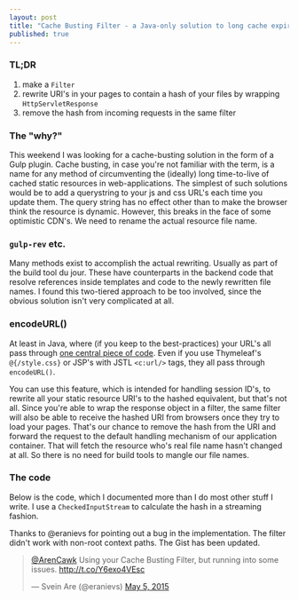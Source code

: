 ```yaml
---
layout: post
title: "Cache Busting Filter - a Java-only solution to long cache expiry"
published: true
---
```


### TL;DR
1. make a `Filter`
2. rewrite URI's in your pages to contain a hash of your files by wrapping `HttpServletResponse`
3. remove the hash from incoming requests in the same filter 

### The "why?"
This weekend I was looking for a cache-busting solution in the form of a Gulp plugin. Cache busting, in case you're not familiar with the term, is a name for any method of circumventing the (ideally) long time-to-live of cached static resources in web-applications. The simplest of such solutions would be to add a querystring to your js and css URL's each time you update them. The query string has no effect other than to make the browser think the resource is dynamic. However, this breaks in the face of some optimistic CDN's. We need to rename the actual resource file name.

### `gulp-rev` etc.
Many methods exist to accomplish the actual rewriting. Usually as part of the build tool du jour. These have counterparts in the backend code that resolve references inside templates and code to the newly rewritten file names. I found this two-tiered approach to be too involved, since the obvious solution isn't very complicated at all. 

### encodeURL()
At least in Java, where (if you keep to the best-practices) your URL's all pass through [one central piece of code](https://docs.oracle.com/javaee/6/api/javax/servlet/http/HttpServletResponse.html#encodeURL(java.lang.String)). Even if you use Thymeleaf's `@{/style.css}` or JSP's with JSTL `<c:url/>` tags, they all pass through `encodeURL()`.

You can use this feature, which is intended for handling session ID's, to rewrite all your static resource URI's to the hashed equivalent, but that's not all. Since you're able to wrap the response object in a filter, the same filter will also be able to receive the hashed URI from browsers once they try to load your pages. That's our chance to remove the hash from the URI and forward the request to the default handling mechanism of our application container. That will fetch the resource who's real file name hasn't changed at all. So there is no need for build tools to mangle our file names.

### The code
Below is the code, which I documented more than I do most other stuff I write. I use a `CheckedInputStream` to calculate the hash in a streaming fashion.

<script src="https://gist.github.com/arienkock/c0a236aad1ed7e31f134.js"></script>

Thanks to @eranievs for pointing out a bug in the implementation. The filter didn't work with non-root context paths. The Gist has been updated.

<blockquote class="twitter-tweet" lang="en"><p lang="en" dir="ltr"><a href="https://twitter.com/ArenCawk">@ArenCawk</a> Using your Cache Busting Filter, but running into some issues. <a href="http://t.co/Y6exo4VEsc">http://t.co/Y6exo4VEsc</a></p>&mdash; Svein Are (@eranievs) <a href="https://twitter.com/eranievs/status/595511122066804736">May 5, 2015</a></blockquote>
<script async src="//platform.twitter.com/widgets.js" charset="utf-8"></script>